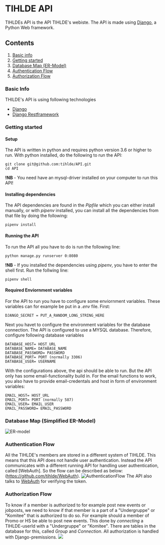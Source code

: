 # TIHLDE API
TIHLDEs API is the API TIHLDE's webiste. The API is made using [Django](https://www.djangoproject.com/), a Python Web framework.

## Contents
1. [Basic info](#basic-info)
2. [Getting started](#getting-started)
3. [Database Map (ER-Model)](#database-map)
4. [Authentication Flow](#authentication-flow)
5. [Authorization Flow](#authorization-flow)


### Basic Info
THILDE's API is using following technologies
* [Django](https://www.djangoproject.com/)
* [Django Restframework](https://www.django-rest-framework.org/)

### Getting started

#### Setup
The API is written in python and requires python version 3.6 or higher to run. With python installed, do the
following to run the API:
```
git clone git@github.com:tihlde/API.git
cd API
```
**!NB** - You need have an mysql-driver installed on your computer to run this API!

#### Installing dependencies
The API dependencies are found in the _Pipfile_ which you can either install manually, or with
_pipenv_ installed, you can install all the dependencies from that file by doing the following:
```
pipenv install
```

#### Running the API
To run the API all you have to do is run the following line:
```
python manage.py runserver 0:8080
```

**!NB** - If you installed the dependencies using _pipenv_, you have to enter the shell first. Run the follwing line:
```
pipenv shell
```

#### Required Enviornment variables
For the API to run you have to configure some enviornment variables. These variables can for example be put in a
_.env_ file.
First:
```
DJANGO_SECRET = PUT_A_RANDOM_LONG_STRING_HERE
```

Next you havet to configure the environment variables for the database connection. The API is configured to use
a MYSQL database. Therefore, configure following database variables
```
DATABASE_HOST= HOST_URL
DATABASE_NAME= DATABASE_NAME
DATABASE_PASSWORD= PASSWORD
DATABASE_PORT= PORT (normally 3306)
DATABASE_USER= USERNAME
```

With the configurations above, the api should be able to run. But the API only has some email-functionality build in.
For the email functions to work, you also have to provide email-credentals and host in form of environment variables:
```
EMAIL_HOST= HOST_URL
EMAIL_PORT= PORT (normally 587)
EMAIL_USER= EMAIL_USER
EMAIL_PASSWORD= EMAIL_PASSWORD
```

### Database Map (Simplified ER-Model)
![ER-model](https://user-images.githubusercontent.com/31648998/55506006-b4149480-5654-11e9-8a17-0c8d6d48ac64.png)

### Authentication Flow
All the TIHLDE's members are stored in a different system of TIHLDE. This means that this API does not handle user authentication.
Instead the API communicates with a different running API for handling user authentication, called [WebAuth]. So the flow can be described as below:
(https://github.com/tihlde/WebAuth).
![AuthenticationFlow](https://user-images.githubusercontent.com/31648998/55506395-9d227200-5655-11e9-8471-0d4384151e41.png)
The API also talks to [WebAuth](https://github.com/tihlde/WebAuth) for verifying the token.


### Authorization Flow
To know if a member is authorized to for example post new events or jobposts, we need to know if that member is a part of a "Undergruppe" or "Komitee" that is authorized to do so. For example should a member of Promo or HS be able to post new events. This done by _connecting_ a TIHLDE-userId with a "Undergruppe" or "Komitee". There are tables in the database for this, called _Group_ and _Connection_. All authorization is handled with Django-premissions.
![](https://user-images.githubusercontent.com/31648998/55507277-94cb3680-5657-11e9-88b5-b09b73a24a62.png)

